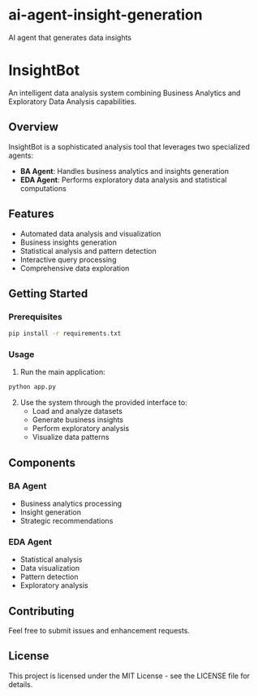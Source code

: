 # ai-agent-insight-generation
AI agent that generates data insights

# InsightBot

An intelligent data analysis system combining Business Analytics and Exploratory Data Analysis capabilities.

## Overview

InsightBot is a sophisticated analysis tool that leverages two specialized agents:
- **BA Agent**: Handles business analytics and insights generation
- **EDA Agent**: Performs exploratory data analysis and statistical computations

## Features

- Automated data analysis and visualization
- Business insights generation
- Statistical analysis and pattern detection
- Interactive query processing
- Comprehensive data exploration

## Getting Started

### Prerequisites

```bash
pip install -r requirements.txt
```

### Usage

1. Run the main application:
```bash
python app.py
```

2. Use the system through the provided interface to:
    - Load and analyze datasets
    - Generate business insights
    - Perform exploratory analysis
    - Visualize data patterns

## Components

### BA Agent
- Business analytics processing
- Insight generation
- Strategic recommendations

### EDA Agent
- Statistical analysis
- Data visualization
- Pattern detection
- Exploratory analysis

## Contributing

Feel free to submit issues and enhancement requests.

## License

This project is licensed under the MIT License - see the LICENSE file for details.


